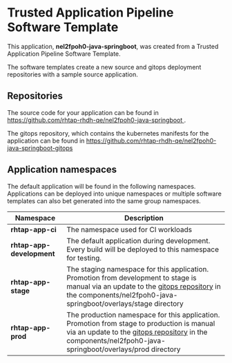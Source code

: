# Trusted Application Pipeline Software Template

This application, **nel2fpoh0-java-springboot**, was created from a Trusted Application Pipeline Software Template.

The software templates create a new source and gitops deployment repositories with a sample source application. 

## Repositories

The source code for your application can be found in [https://github.com/rhtap-rhdh-qe/nel2fpoh0-java-springboot ](https://github.com/rhtap-rhdh-qe/nel2fpoh0-java-springboot ).
 
The gitops repository, which contains the kubernetes manifests for the application can be found in 
[https://github.com/rhtap-rhdh-qe/nel2fpoh0-java-springboot-gitops ](https://github.com/rhtap-rhdh-qe/nel2fpoh0-java-springboot-gitops ) 

## Application namespaces 

The default application will be found in the following namespaces. Applications can be deployed into unique namespaces or multiple software templates can also bet generated into the same group namespaces.  

|  Namespace   |  Description   |  
| -------- | -------- |
| **rhtap-app-ci** | The namespace used for CI workloads |
| **rhtap-app-development** | The default application during development. Every build will be deployed to this namespace for testing. |
| **rhtap-app-stage** | The staging namespace for this application. Promotion from development to stage is manual via an update to the [gitops repository](https://github.com/rhtap-rhdh-qe/nel2fpoh0-java-springboot-gitops ) in the components/nel2fpoh0-java-springboot/overlays/stage directory |
| **rhtap-app-prod** | The production namespace for this application. Promotion from stage to production is manual via an update to the [gitops repository](https://github.com/rhtap-rhdh-qe/nel2fpoh0-java-springboot-gitops ) in the components/nel2fpoh0-java-springboot/overlays/prod directory |